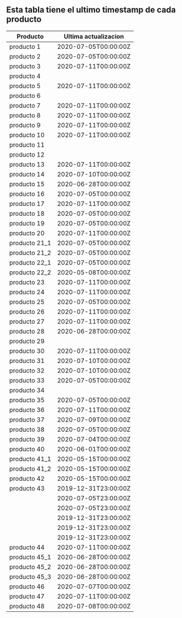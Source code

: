 ## Esta tabla tiene el ultimo timestamp de cada producto
|Producto|Ultima actualizacion |
|------ |------ |
|producto 1|2020-07-05T00:00:00Z|
|producto 2|2020-07-05T00:00:00Z|
|producto 3|2020-07-11T00:00:00Z|
|producto 4|
|producto 5|2020-07-11T00:00:00Z|
|producto 6|
|producto 7|2020-07-11T00:00:00Z|
|producto 8|2020-07-11T00:00:00Z|
|producto 9|2020-07-11T00:00:00Z|
|producto 10|2020-07-11T00:00:00Z|
|producto 11|
|producto 12|
|producto 13|2020-07-11T00:00:00Z|
|producto 14|2020-07-10T00:00:00Z|
|producto 15|2020-06-28T00:00:00Z|
|producto 16|2020-07-05T00:00:00Z|
|producto 17|2020-07-11T00:00:00Z|
|producto 18|2020-07-05T00:00:00Z|
|producto 19|2020-07-05T00:00:00Z|
|producto 20|2020-07-11T00:00:00Z|
|producto 21_1|2020-07-05T00:00:00Z|
|producto 21_2|2020-07-05T00:00:00Z|
|producto 22_1|2020-07-05T00:00:00Z|
|producto 22_2|2020-05-08T00:00:00Z|
|producto 23|2020-07-11T00:00:00Z|
|producto 24|2020-07-11T00:00:00Z|
|producto 25|2020-07-05T00:00:00Z|
|producto 26|2020-07-11T00:00:00Z|
|producto 27|2020-07-11T00:00:00Z|
|producto 28|2020-06-28T00:00:00Z|
|producto 29|
|producto 30|2020-07-11T00:00:00Z|
|producto 31|2020-07-10T00:00:00Z|
|producto 32|2020-07-10T00:00:00Z|
|producto 33|2020-07-05T00:00:00Z|
|producto 34|
|producto 35|2020-07-05T00:00:00Z|
|producto 36|2020-07-11T00:00:00Z|
|producto 37|2020-07-09T00:00:00Z|
|producto 38|2020-07-05T00:00:00Z|
|producto 39|2020-07-04T00:00:00Z|
|producto 40|2020-06-01T00:00:00Z|
|producto 41_1|2020-05-15T00:00:00Z|
|producto 41_2|2020-05-15T00:00:00Z|
|producto 42|2020-05-15T00:00:00Z|
|producto 43|2019-12-31T23:00:00Z|
| |2020-07-05T23:00:00Z|
| |2020-07-05T23:00:00Z|
| |2019-12-31T23:00:00Z|
| |2019-12-31T23:00:00Z|
| |2019-12-31T23:00:00Z|
|producto 44|2020-07-11T00:00:00Z|
|producto 45_1|2020-06-28T00:00:00Z|
|producto 45_2|2020-06-28T00:00:00Z|
|producto 45_3|2020-06-28T00:00:00Z|
|producto 46|2020-07-07T00:00:00Z|
|producto 47|2020-07-11T00:00:00Z|
|producto 48|2020-07-08T00:00:00Z|

